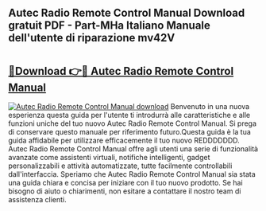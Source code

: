 ## Autec Radio Remote Control Manual Download gratuit PDF - Part-MHa Italiano Manuale dell'utente di riparazione mv42V

# <h2><a href="http://dffgzn.blite.top/?on=Autec+Radio+Remote+Control+Manual">🔗Download 👉🔴 Autec Radio Remote Control Manual</a></h2>

[![Autec Radio Remote Control Manual download](https://i.imgur.com/lujVjoI.png)](http://dffgzn.blite.top/?on=Autec+Radio+Remote+Control+Manual)
Benvenuto in una nuova esperienza questa guida per l'utente ti introdurrà alle caratteristiche e alle funzioni uniche del tuo nuovo Autec Radio Remote Control Manual. Si prega di conservare questo manuale per riferimento futuro.Questa guida è la tua guida affidabile per utilizzare efficacemente il tuo nuovo REDDDDDDD. Autec Radio Remote Control Manual offre agli utenti una serie di funzionalità avanzate come assistenti virtuali, notifiche intelligenti, gadget personalizzabili e attività automatizzate, tutte facilmente controllabili dall'interfaccia. Speriamo che Autec Radio Remote Control Manual sia stata una guida chiara e concisa per iniziare con il tuo nuovo prodotto. Se hai bisogno di aiuto o chiarimenti, non esitare a contattare il nostro team di assistenza clienti.
